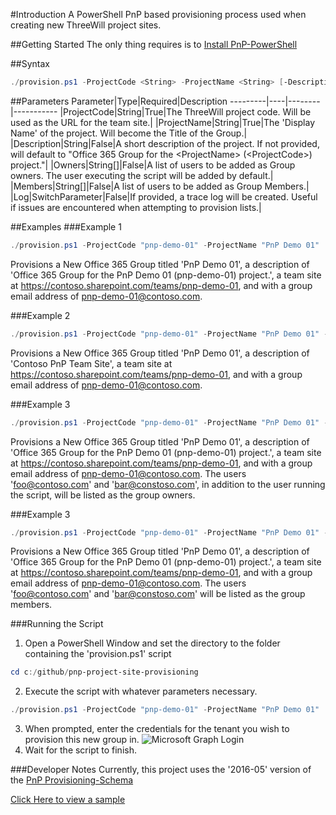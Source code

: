 #Introduction 
A PowerShell PnP based provisioning process used when creating new ThreeWill project sites.

##Getting Started
The only thing requires is to [Install PnP-PowerShell](https://github.com/SharePoint/PnP-PowerShell)

##Syntax
```powershell
./provision.ps1 -ProjectCode <String> -ProjectName <String> [-Description <String>] [-Owners <String[]>] [-Members <String[]>] [-Log [<SwitchParameter>]]
```
##Parameters
Parameter|Type|Required|Description
---------|----|--------|-----------
|ProjectCode|String|True|The ThreeWill project code. Will be used as the URL for the team site.|
|ProjectName|String|True|The 'Display Name' of the project. Will become the Title of the Group.|
|Description|String|False|A short description of the project. If not provided, will default to "Office 365 Group for the \<ProjectName> (\<ProjectCode>) project."|
|Owners|String[]|False|A list of users to be added as Group owners. The user executing the script will be added by default.|
|Members|String[]|False|A list of users to be added as Group Members.|
|Log|SwitchParameter|False|If provided, a trace log will be created. Useful if issues are encountered when attempting to provision lists.|


##Examples
###Example 1
```powershell
./provision.ps1 -ProjectCode "pnp-demo-01" -ProjectName "PnP Demo 01" 
```
Provisions a New Office 365 Group titled 'PnP Demo 01', a description of 'Office 365 Group for the PnP Demo 01 (pnp-demo-01) project.', a team site at https://contoso.sharepoint.com/teams/pnp-demo-01, and with a group email address of pnp-demo-01@contoso.com.

###Example 2
```powershell
./provision.ps1 -ProjectCode "pnp-demo-01" -ProjectName "PnP Demo 01" -Description "Contoso PnP Team Site" 
```
Provisions a New Office 365 Group titled 'PnP Demo 01', a description of 'Contoso PnP Team Site', a team site at https://contoso.sharepoint.com/teams/pnp-demo-01, and with a group email address of pnp-demo-01@contoso.com.

###Example 3
```powershell
./provision.ps1 -ProjectCode "pnp-demo-01" -ProjectName "PnP Demo 01" -Owners "foo@contoso.com, bar@contoso.com"
```
Provisions a New Office 365 Group titled 'PnP Demo 01', a description of 'Office 365 Group for the PnP Demo 01 (pnp-demo-01) project.', a team site at https://contoso.sharepoint.com/teams/pnp-demo-01, and with a group email address of pnp-demo-01@contoso.com. The users 'foo@contoso.com' and 'bar@constoso.com', in addition to the user running the script, will be listed as the group owners.

###Example 3
```powershell
./provision.ps1 -ProjectCode "pnp-demo-01" -ProjectName "PnP Demo 01" -Members "foo@contoso.com, bar@contoso.com"
```
Provisions a New Office 365 Group titled 'PnP Demo 01', a description of 'Office 365 Group for the PnP Demo 01 (pnp-demo-01) project.', a team site at https://contoso.sharepoint.com/teams/pnp-demo-01, and with a group email address of pnp-demo-01@contoso.com. The users 'foo@contoso.com' and 'bar@constoso.com' will be listed as the group members.


###Running the Script
1. Open a PowerShell Window and set the directory to the folder containing the 'provision.ps1' script
```powershell
cd c:/github/pnp-project-site-provisioning
```
2. Execute the script with whatever parameters necessary.
```powershell
./provision.ps1 -ProjectCode "pnp-demo-01" -ProjectName "PnP Demo 01"
```
3. When prompted, enter the credentials for the tenant you wish to provision this new group in.
![Microsoft Graph Login][msgraph-login]
4. Wait for the script to finish.

###Developer Notes
Currently, this project uses the '2016-05' version of the [PnP Provisioning-Schema](https://github.com/SharePoint/PnP-Provisioning-Schema)

[Click Here to view a sample](https://github.com/SharePoint/PnP-Provisioning-Schema/blob/master/Samples/ProvisioningSchema-2016-05-FullSample-02.xml) 

[msgraph-login]: https://github.com/threewill/pnp-project-site-provisioning/images/pnp-msgraph-login.jpg "Microsoft Graph Login Window"
